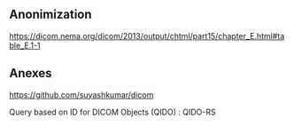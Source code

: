 

## Anonimization

https://dicom.nema.org/dicom/2013/output/chtml/part15/chapter_E.html#table_E.1-1

## Anexes

https://github.com/suyashkumar/dicom

Query based on ID for DICOM Objects (QIDO) : QIDO-RS